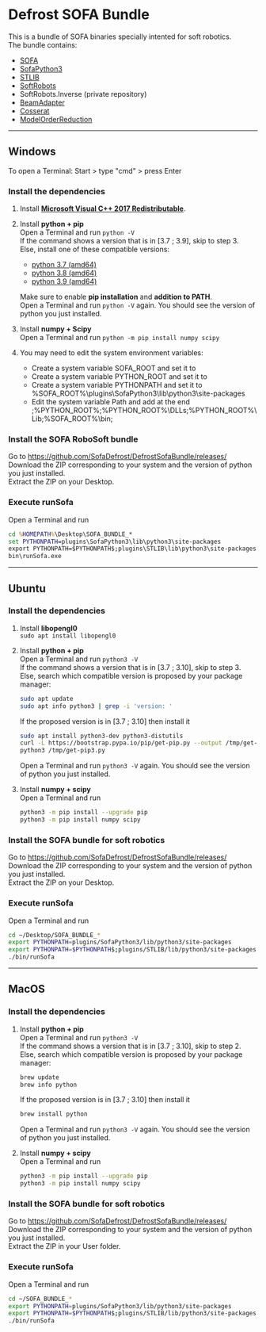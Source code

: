 # Defrost SOFA Bundle

This is a bundle of SOFA binaries specially intented for soft robotics.  
The bundle contains:
- [SOFA](https://github.com/sofa-framework/sofa)
- [SofaPython3](https://github.com/sofa-framework/SofaPython3)
- [STLIB](https://github.com/SofaDefrost/STLIB)
- [SoftRobots](https://github.com/SofaDefrost/SoftRobots)
- SoftRobots.Inverse (private repository)
- [BeamAdapter](https://github.com/sofa-framework/BeamAdapter)
- [Cosserat](https://github.com/SofaDefrost/plugin.Cosserat)
- [ModelOrderReduction](https://github.com/SofaDefrost/ModelOrderReduction)

----------------------------------------

## Windows

To open a Terminal: Start > type "cmd" > press Enter

### Install the dependencies

1. Install **[Microsoft Visual C++ 2017 Redistributable](https://aka.ms/vs/15/release/vc_redist.x64.exe)**.

2. Install **python + pip**  
   Open a Terminal and run `python -V`  
   If the command shows a version that is in [3.7 ; 3.9], skip to step 3.  
   Else, install one of these compatible versions:  
   - [python 3.7 (amd64)](https://www.python.org/ftp/python/3.7.9/python-3.7.9-amd64.exe)  
   - [python 3.8 (amd64)](https://www.python.org/ftp/python/3.8.10/python-3.8.10-amd64.exe)  
   - [python 3.9 (amd64)](https://www.python.org/ftp/python/3.9.12/python-3.9.12-amd64.exe)  
   
   Make sure to enable **pip installation** and **addition to PATH**.  
   Open a Terminal and run `python -V` again. You should see the version of python you just installed.

3. Install **numpy + Scipy**  
   Open a Terminal and run `python -m pip install numpy scipy`

4. You may need to edit the system environment variables:
   - Create a system variable SOFA_ROOT and set it to <SOFA-install-directory>
   - Create a system variable PYTHON_ROOT and set it to <Python3-install-directory>
   - Create a system variable PYTHONPATH and set it to %SOFA_ROOT%\plugins\SofaPython3\lib\python3\site-packages
   - Edit the system variable Path and add at the end ;%PYTHON_ROOT%;%PYTHON_ROOT%\DLLs;%PYTHON_ROOT%\Lib;%SOFA_ROOT%\bin;

### Install the SOFA RoboSoft bundle

Go to https://github.com/SofaDefrost/DefrostSofaBundle/releases/
Download the ZIP corresponding to your system and the version of python you just installed.  
Extract the ZIP on your Desktop.

### Execute runSofa

Open a Terminal and run  
```cmd
cd %HOMEPATH%\Desktop\SOFA_BUNDLE_*
set PYTHONPATH=plugins\SofaPython3\lib\python3\site-packages
export PYTHONPATH=$PYTHONPATH$;plugins\STLIB\lib\python3\site-packages 
bin\runSofa.exe
```

----------------------------------------

## Ubuntu

### Install the dependencies

1. Install **libopengl0**  
   `sudo apt install libopengl0`
   
2. Install **python + pip**  
   Open a Terminal and run `python3 -V`  
   If the command shows a version that is in [3.7 ; 3.10], skip to step 3.  
   Else, search which compatible version is proposed by your package manager:  
   ```bash
   sudo apt update
   sudo apt info python3 | grep -i 'version: '
   ```
   If the proposed version is in [3.7 ; 3.10] then install it  
   ```bash
   sudo apt install python3-dev python3-distutils
   curl -L https://bootstrap.pypa.io/pip/get-pip.py --output /tmp/get-pip3.py
   python3 /tmp/get-pip3.py
   ```
   Open a Terminal and run `python3 -V` again. You should see the version of python you just installed.

3. Install **numpy + scipy**  
   Open a Terminal and run  
   ```bash
   python3 -m pip install --upgrade pip
   python3 -m pip install numpy scipy
   ```

### Install the SOFA bundle for soft robotics

Go to https://github.com/SofaDefrost/DefrostSofaBundle/releases/
Download the ZIP corresponding to your system and the version of python you just installed.  
Extract the ZIP on your Desktop.

### Execute runSofa

Open a Terminal and run  
```bash
cd ~/Desktop/SOFA_BUNDLE_*
export PYTHONPATH=plugins/SofaPython3/lib/python3/site-packages 
export PYTHONPATH=$PYTHONPATH$;plugins/STLIB/lib/python3/site-packages 
./bin/runSofa
```

----------------------------------------

## MacOS

### Install the dependencies

1. Install **python + pip**  
   Open a Terminal and run `python3 -V`  
   If the command shows a version that is in [3.7 ; 3.10], skip to step 2.  
   Else, search which compatible version is proposed by your package manager:   
   ```bash
   brew update
   brew info python
   ```
   If the proposed version is in [3.7 ; 3.10] then install it  
   ```bash
   brew install python
   ```
   Open a Terminal and run `python3 -V` again. You should see the version of python you just installed.  

2. Install **numpy + scipy**   
   Open a Terminal and run  
   ```bash
   python3 -m pip install --upgrade pip
   python3 -m pip install numpy scipy
   ```

### Install the SOFA bundle for soft robotics

Go to https://github.com/SofaDefrost/DefrostSofaBundle/releases/
Download the ZIP corresponding to your system and the version of python you just installed.  
Extract the ZIP in your User folder.  

### Execute runSofa

Open a Terminal and run  
```bash
cd ~/SOFA_BUNDLE_*
export PYTHONPATH=plugins/SofaPython3/lib/python3/site-packages
export PYTHONPATH=$PYTHONPATH$;plugins/STLIB/lib/python3/site-packages 
./bin/runSofa
```
